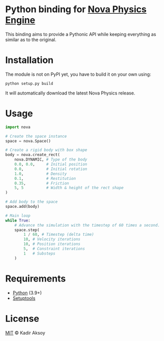 # Python binding for [Nova Physics Engine](https://github.com/kadir014/nova-physics)

This binding aims to provide a Pythonic API while keeping everything as similar as to the original.



# Installation
The module is not on PyPI yet, you have to build it on your own using:
```
python setup.py build
```
It will automatically download the latest Nova Physics release.



# Usage
```py
import nova

# Create the space instance
space = nova.Space()

# Create a rigid body with box shape
body = nova.create_rect(
    nova.DYNAMIC, # Type of the body
    0.0, 0.0,     # Initial position
    0.0,          # Initial rotation
    1.0,          # Density
    0.1,          # Restitution
    0.35,         # Friction
    5, 5          # Width & height of the rect shape
)

# Add body to the space
space.add(body)

# Main loop
while True:
    # Advance the simulation with the timestep of 60 times a second.
    space.step(
        1 / 60, # Timestep (delta time)
        10, # Velocity iterations
        10, # Position iterations
        5,  # Constraint iterations
        1   # Substeps
    )
```



# Requirements
- [Python](https://www.python.org/downloads/) (3.9+)
- [Setuptools](https://pypi.org/project/setuptools/)



# License
[MIT](LICENSE) © Kadir Aksoy